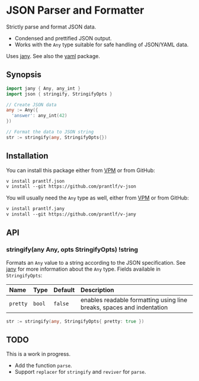 # JSON Parser and Formatter

Strictly parse and format JSON data.

* Condensed and prettified JSON output.
* Works with the `Any` type suitable for safe handling of JSON/YAML data.

Uses [jany]. See also the [yaml] package.

## Synopsis

```go
import jany { Any, any_int }
import json { stringify, StringifyOpts }

// Create JSON data
any := Any({
  'answer': any_int(42)
})

// Format the data to JSON string
str := stringify(any, StringifyOpts{})
```

## Installation

You can install this package either from [VPM] or from GitHub:

```txt
v install prantlf.json
v install --git https://github.com/prantlf/v-json
```

You will usually need the `Any` type as well, either from [VPM] or from GitHub:

```txt
v install prantlf.jany
v install --git https://github.com/prantlf/v-jany
```

## API

### stringify(any Any, opts StringifyOpts) !string

Formats an `Any` value to a string according to the JSON specification. See [jany] for more information about the `Any` type. Fields available in `StringifyOpts`:

| Name     | Type   | Default | Description                                                           |
|:---------|:-------|:--------|:----------------------------------------------------------------------|
| `pretty` | `bool` | `false` | enables readable formatting using line breaks, spaces and indentation |

```go
str := stringify(any, StringifyOpts{ pretty: true })
```

## TODO

This is a work in progress.

* Add the function `parse`.
* Support `replacer` for `stringify` and `reviver` for `parse`.

[VPM]: https://vpm.vlang.io/packages/prantlf.jany
[jany]: https://github.com/prantlf/v-jany
[yaml]: https://github.com/prantlf/v-yaml
[#18317]: https://github.com/vlang/v/issues/18317
